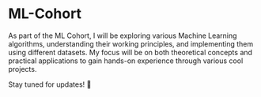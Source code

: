 # ML-Cohort
As part of the ML Cohort, I will be exploring various Machine Learning algorithms, understanding their working principles, and implementing them using different datasets. My focus will be on both theoretical concepts and practical applications to gain hands-on experience through various cool projects.

Stay tuned for updates! 🚀
